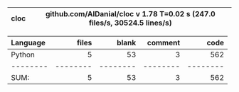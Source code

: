 cloc|github.com/AlDanial/cloc v 1.78  T=0.02 s (247.0 files/s, 30524.5 lines/s)
--- | ---

Language|files|blank|comment|code
:-------|-------:|-------:|-------:|-------:
Python|5|53|3|562
--------|--------|--------|--------|--------
SUM:|5|53|3|562
